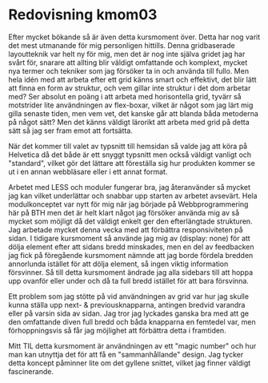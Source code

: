 ---
---
Redovisning kmom03
=========================

Efter mycket bökande så är även detta kursmoment över. Detta har nog varit det mest utmanande för mig personligen hittills. Denna gridbaserade layoutteknik var helt ny för mig, men det är nog inte själva gridet jag har svårt för, snarare att allting blir väldigt omfattande och komplext, mycket nya termer och tekniker som jag försöker ta in och använda till fullo. Men hela idén med att arbeta efter ett grid känns smart och effektivt, det blir lätt att finna en form av struktur, och vem gillar inte struktur i det dom arbetar med? Ser absolut en poäng i att arbeta med horisontella grid, tyvärr så motstrider lite användningen av flex-boxar, vilket är något som jag lärt mig gilla senaste tiden, men vem vet, det kanske går att blanda båda metoderna på något sätt? Men det känns väldigt lärorikt att arbeta med grid på detta sätt så jag ser fram emot att fortsätta.

När det kommer till valet av typsnitt till hemsidan så valde jag att köra på Helvetica då det både är ett snyggt typsnitt men också väldigt vanligt och "standard", vilket gör det lättare att föreställa sig hur produkten kommer se ut i en annan webbläsare eller i ett annat format.

Arbetet med LESS och moduler fungerar bra, jag återanvänder så mycket jag kan vilket underlättar och snabbar upp starten av arbetet avsevärt. Hela modulkonceptet var nytt för mig när jag började på Webbprogrammering här på BTH men det är helt klart något jag försöker använda mig av så mycket som möjligt då det väldigt enkelt ger den efterlängtade strukturen. Jag arbetade mycket denna vecka med att förbättra responsiviteten på sidan. I tidigare kursmoment så använde jag mig av (display: none) för att dölja element efter att sidans bredd minskades, men en del av feedbacken jag fick på föregående kursmoment nämnde att jag borde fördela bredden annorlunda istället för att dölja element, så ingen viktig information försvinner. Så till detta kursmoment ändrade jag alla sidebars till att hoppa upp ovanför eller under och då ta full bredd istället för att bara försvinna.

Ett problem som jag stötte på vid användningen av grid var hur jag skulle kunna ställa upp next- & previousknapparna, antingen bredvid varandra eller på varsin sida av sidan. Jag tror jag lyckades ganska bra med att ge den omfattande diven full bredd och båda knapparna en femtedel var, men förhoppningsvis så får jag möjlighet att förbättra detta i framtiden.

Mitt TIL detta kursmoment är användningen av ett "magic number" och hur man kan utnyttja det för att få en "sammanhållande" design. Jag tycker detta koncept påminner lite om det gyllene snittet, vilket jag finner väldigt fascinerande.
